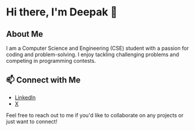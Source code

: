
# Hi there, I'm Deepak 👋 

## About Me
I am a Computer Science and Engineering (CSE) student with a passion for coding and problem-solving. I enjoy tackling challenging problems and competing in programming contests.


## 📫 Connect with Me

- [LinkedIn]((https://www.linkedin.com/in/deepak-kumar-731623325/))
- [X](https://x.com/itsdeepak7390)



Feel free to reach out to me if you'd like to collaborate on any projects or just want to connect!
